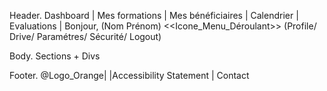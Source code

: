 Header. 
Dashboard | Mes formations | Mes bénéficiaires | Calendrier | Evaluations           | Bonjour, (Nom Prénom) <<Icone_Menu_Déroulant>> 
                                                                                                            (Profile/ 
                                                                                                            Drive/ 
                                                                                                            Paramétres/ 
                                                                                                            Sécurité/ 
                                                                                                            Logout)

Body. Sections + Divs

Footer. 
@Logo_Orange|                                                                        |Accessibility Statement | Contact
